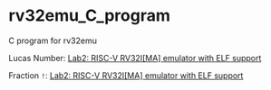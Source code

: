 # rv32emu_C_program
C program for rv32emu

Lucas Number:
[Lab2: RISC-V RV32I[MA] emulator with ELF support](https://hackmd.io/@xl86305955/rv32i_lucas_number)

Fraction `!`:
[Lab2: RISC-V RV32I[MA] emulator with ELF support](https://hackmd.io/@xl86305955/rv32i_frac)
